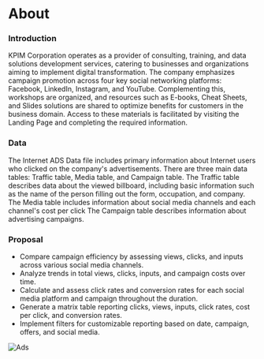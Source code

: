 # About

### Introduction
KPIM Corporation operates as a provider of consulting, training, and data solutions development services, catering to businesses and organizations aiming to implement digital transformation. The company emphasizes campaign promotion across four key social networking platforms: Facebook, LinkedIn, Instagram, and YouTube. Complementing this, workshops are organized, and resources such as E-books, Cheat Sheets, and Slides solutions are shared to optimize benefits for customers in the business domain. Access to these materials is facilitated by visiting the Landing Page and completing the required information. 

### Data
The Internet ADS Data file includes primary information about Internet users who clicked on the company's advertisements. There are three main data tables: Traffic table, Media table, and Campaign table.
The Traffic table describes data about the viewed billboard, including basic information such as the name of the person filling out the form, occupation, and company.
The Media table includes information about social media channels and each channel's cost per click
The Campaign table describes information about advertising campaigns.

### Proposal

- Compare campaign efficiency by assessing views, clicks, and inputs across various social media channels.
- Analyze trends in total views, clicks, inputs, and campaign costs over time.
- Calculate and assess click rates and conversion rates for each social media platform and campaign throughout the duration.
- Generate a matrix table reporting clicks, views, inputs, click rates, cost per click, and conversion rates.
- Implement filters for customizable reporting based on date, campaign, offers, and social media.
  
![Ads](https://github.com/Miamac1506/Internet-Ads-Impact/assets/145936074/2d28e7aa-982b-48fe-994c-4bf42a0377ee)

  
